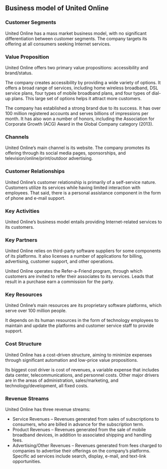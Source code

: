 Business model of United Online
-------------------------------

 ### Customer Segments

 United Online has a mass market business model, with no significant differentiation between customer segments. The company targets its offering at all consumers seeking Internet services.

 ### Value Proposition

 United Online offers two primary value propositions: accessibility and brand/status.

 The company creates accessibility by providing a wide variety of options. It offers a broad range of services, including home wireless broadband, DSL service plans, four types of mobile broadband plans, and four types of dial-up plans. This large set of options helps it attract more customers.

 The company has established a strong brand due to its success. It has over 100 million registered accounts and serves billions of impressions per month. It has also won a number of honors, including the Association for Corporate Growth (ACG) Award in the Global Company category (2013).

 ### Channels

 United Online’s main channel is its website. The company promotes its offering through its social media pages, sponsorships, and television/online/print/outdoor advertising.

 ### Customer Relationships

 United Online’s customer relationship is primarily of a self-service nature. Customers utilize its services while having limited interaction with employees. That said, there is a personal assistance component in the form of phone and e-mail support.

 ### Key Activities

 United Online’s business model entails providing Internet-related services to its customers.

 ### Key Partners

 United Online relies on third-party software suppliers for some components of its platforms. It also licenses a number of applications for billing, advertising, customer support, and other operations.

 United Online operates the Refer-a-Friend program, through which customers are invited to refer their associates to its services. Leads that result in a purchase earn a commission for the party.

 ### Key Resources

 United Online’s main resources are its proprietary software platforms, which serve over 100 million people.

 It depends on its human resources in the form of technology employees to maintain and update the platforms and customer service staff to provide support.

 ### Cost Structure

 United Online has a cost-driven structure, aiming to minimize expenses through significant automation and low-price value propositions.

 Its biggest cost driver is cost of revenues, a variable expense that includes data center, telecommunications, and personnel costs. Other major drivers are in the areas of administration, sales/marketing, and technology/development, all fixed costs.

 ### Revenue Streams

 United Online has three revenue streams:

  * Service Revenues – Revenues generated from sales of subscriptions to consumers, who are billed in advance for the subscription term.
 * Product Revenues – Revenues generated from the sale of mobile broadband devices, in addition to associated shipping and handling fees.
 * Advertising/Other Revenues – Revenues generated from fees charged to companies to advertise their offerings on the company’s platforms. Specific ad services include search, display, e-mail, and text-link opportunities.
